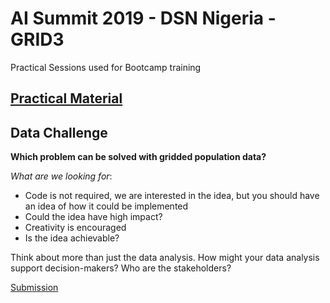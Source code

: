 # AI Summit 2019 - DSN Nigeria - GRID3

Practical Sessions used for Bootcamp training

## [Practical Material](https://grid3.github.io/DSNTraining)

## Data Challenge 
**Which  problem can be solved with gridded population data?**

*What are we looking for*: 
- Code is not required, we are interested in the idea, but you should have an idea of how it could be implemented
- Could the idea have high impact? 
- Creativity is encouraged
- Is the idea achievable?

Think about more than just the data analysis. How might your data analysis support decision-makers? Who are the stakeholders?


[Submission](https://docs.google.com/forms/d/e/1FAIpQLSfoU0vA9liOgjxY1wQ57AYraWGHtQYdecZvuUEyZYQtzvAZLQ/viewform)
